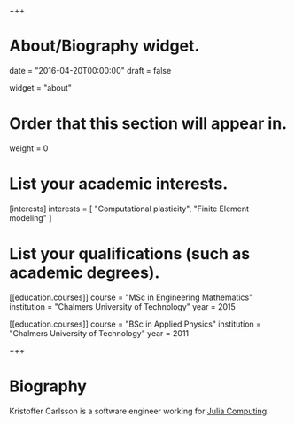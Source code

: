+++
# About/Biography widget.

date = "2016-04-20T00:00:00"
draft = false

widget = "about"

# Order that this section will appear in.
weight = 0

# List your academic interests.
[interests]
  interests = [
    "Computational plasticity",
    "Finite Element modeling"
  ]

# List your qualifications (such as academic degrees).
[[education.courses]]
  course = "MSc in Engineering Mathematics"
  institution = "Chalmers University of Technology"
  year = 2015

[[education.courses]]
  course = "BSc in Applied Physics"
  institution = "Chalmers University of Technology"
  year = 2011

+++

# Biography

Kristoffer Carlsson is a software engineer working for [Julia Computing](https://juliacomputing.com).
